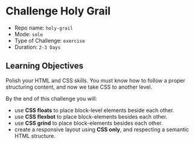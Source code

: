 # Challenge Holy Grail

* Repo name: `holy-grail`
* Mode: `solo`
* Type of Challenge: `exercise`
* Duration: `2-3 Days`

## Learning Objectives

Polish your HTML and CSS skills. You must know how to follow a proper structuring content, and now we take CSS to another level.

By the end of this challenge you will:

- use **CSS floats** to place block-level elements beside each other.
- use **CSS flexbot** to place block-elements besides each other.
- use **CSS grind** to place block-elements besides each other.
- create a responsive layout using **CSS only**, and respecting a semantic HTML structure.